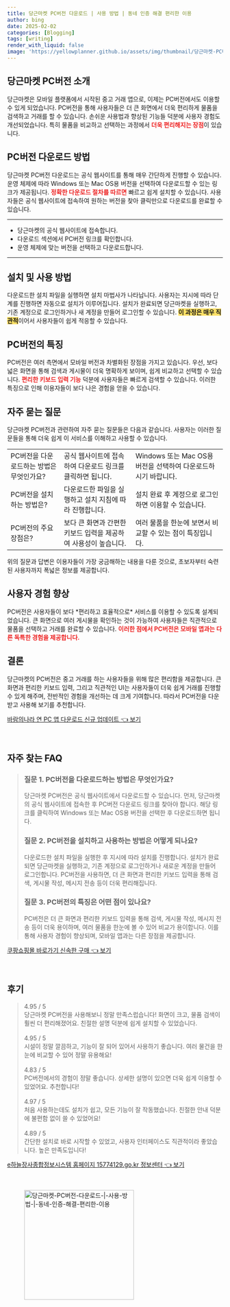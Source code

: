 ```yaml
---
title: 당근마켓 PC버전 다운로드 | 사용 방법 | 동네 인증 해결 편리한 이용
author: bing
date: 2025-02-02
categories: [Blogging]
tags: [writing]
render_with_liquid: false
image: 'https://yellowplanner.github.io/assets/img/thumbnail/당근마켓-PC버전-다운로드-|-사용-방법-|-동네-인증-해결-편리한-이용.webp'
---
```



<h2 id='당근마켓_PC버전_소개'>당근마켓 PC버전 소개</h2>

<p>당근마켓은 모바일 플랫폼에서 시작된 중고 거래 앱으로, 이제는 PC버전에서도 이용할 수 있게 되었습니다. PC버전을 통해 사용자들은 더 큰 화면에서 더욱 편리하게 물품을 검색하고 거래를 할 수 있습니다. 손쉬운 사용법과 향상된 기능들 덕분에 사용자 경험도 개선되었습니다. 특히 물품을 비교하고 선택하는 과정에서 <b><span style="color: #ee2323;">더욱 편리해지는 장점</span></b>이 있습니다.</p>

<h2 id='PC버전_다운로드_방법'>PC버전 다운로드 방법</h2>

<p>당근마켓 PC버전 다운로드는 공식 웹사이트를 통해 매우 간단하게 진행할 수 있습니다. 운영 체제에 따라 Windows 또는 Mac OS용 버전을 선택하여 다운로드할 수 있는 링크가 제공됩니다. <b><span style="color: #ee2323;">정확한 다운로드 절차를 따르면</span></b> 빠르고 쉽게 설치할 수 있습니다. 사용자들은 공식 웹사이트에 접속하여 원하는 버전을 찾아 클릭만으로 다운로드를 완료할 수 있습니다.</p>

<hr />

<ul>
    <li>당근마켓의 공식 웹사이트에 접속합니다.</li>
    <li>다운로드 섹션에서 PC버전 링크를 확인합니다.</li>
    <li>운영 체제에 맞는 버전을 선택하고 다운로드합니다.</li>
</ul>

<hr />

<h2 id='설치_및_사용'>설치 및 사용 방법</h2>

<p>다운로드한 설치 파일을 실행하면 설치 마법사가 나타납니다. 사용자는 지시에 따라 단계를 진행하면 자동으로 설치가 이루어집니다. 설치가 완료되면 당근마켓을 실행하고, 기존 계정으로 로그인하거나 새 계정을 만들어 로그인할 수 있습니다. <b><span style="background-color: #ffe066;">이 과정은 매우 직관적</span></b>이어서 사용자들이 쉽게 적응할 수 있습니다.</p>

<h2 id='PC버전의_특징'>PC버전의 특징</h2>

<p>PC버전은 여러 측면에서 모바일 버전과 차별화된 장점을 가지고 있습니다. 우선, 보다 넓은 화면을 통해 검색과 게시물이 더욱 명확하게 보이며, 쉽게 비교하고 선택할 수 있습니다. <b><span style="color: #ee2323;">편리한 키보드 입력 기능</span></b> 덕분에 사용자들은 빠르게 검색할 수 있습니다. 이러한 특징으로 인해 이용자들이 보다 나은 경험을 얻을 수 있습니다.</p>

<h2 id='자주_묻는_질문'>자주 묻는 질문</h2>

<p>당근마켓 PC버전과 관련하여 자주 묻는 질문들은 다음과 같습니다. 사용자는 이러한 질문들을 통해 더욱 쉽게 이 서비스를 이해하고 사용할 수 있습니다.</p>

<table>
    <tr>
        <td>PC버전을 다운로드하는 방법은 무엇인가요?</td>
        <td>공식 웹사이트에 접속하여 다운로드 링크를 클릭하면 됩니다.</td>
        <td>Windows 또는 Mac OS용 버전을 선택하여 다운로드하시기 바랍니다.</td>
    </tr>
    <tr>
        <td>PC버전을 설치하는 방법은?</td>
        <td>다운로드한 파일을 실행하고 설치 지침에 따라 진행합니다.</td>
        <td>설치 완료 후 계정으로 로그인하면 이용할 수 있습니다.</td>
    </tr>
    <tr>
        <td>PC버전의 주요 장점은?</td>
        <td>보다 큰 화면과 간편한 키보드 입력을 제공하여 사용성이 높습니다.</td>
        <td>여러 물품을 한눈에 보면서 비교할 수 있는 점이 특징입니다.</td>
    </tr>
</table>

<p>위의 질문과 답변은 이용자들이 가장 궁금해하는 내용을 다룬 것으로, 초보자부터 숙련된 사용자까지 폭넓은 정보를 제공합니다.</p>

<h2 id='사용자_경험_향상'>사용자 경험 향상</h2>

<p>PC버전은 사용자들이 보다 *편리하고 효율적으로* 서비스를 이용할 수 있도록 설계되었습니다. 큰 화면으로 여러 게시물을 확인하는 것이 가능하여 사용자들은 직관적으로 물품을 선택하고 거래를 완료할 수 있습니다. <b><span style="color: #ee2323;">이러한 점에서 PC버전은 모바일 앱과는 다른 독특한 경험을 제공합니다.</span></b></p>

<h2 id='결론'>결론</h2>

<p>당근마켓의 PC버전은 중고 거래를 하는 사용자들을 위해 많은 편리함을 제공합니다. 큰 화면과 편리한 키보드 입력, 그리고 직관적인 UI는 사용자들이 더욱 쉽게 거래를 진행할 수 있게 해주며, 전반적인 경험을 개선하는 데 크게 기여합니다. 따라서 PC버전을 다운받고 사용해 보기를 추천합니다.</p>


<p><a class="click-button" title="바람의나라 연 PC 앱 다운로드 신규 업데이트" href="https://yellowplanner.github.io/posts/%EB%B0%94%EB%9E%8C%EC%9D%98%EB%82%98%EB%9D%BC-%EC%97%B0-PC-%EC%95%B1-%EB%8B%A4%EC%9A%B4%EB%A1%9C%EB%93%9C-%EC%8B%A0%EA%B7%9C-%EC%97%85%EB%8D%B0%EC%9D%B4%ED%8A%B8/" rel="dofollow">바람의나라 연 PC 앱 다운로드 신규 업데이트 👈 보기</a></p><br>
<h2 id='자주_찾는_FAQ'>자주 찾는 FAQ</h2>
<div itemscope="" itemtype="https://schema.org/FAQPage">
<blockquote>
<div itemscope="" itemprop="mainEntity" itemtype="https://schema.org/Question">
<h3 itemprop="name">질문 1. PC버전을 다운로드하는 방법은 무엇인가요?</h3>
<div itemscope="" itemprop="acceptedAnswer" itemtype="https://schema.org/Answer">
<span itemprop="text">
<p>당근마켓 PC버전은 공식 웹사이트에서 다운로드할 수 있습니다. 먼저, 당근마켓의 공식 웹사이트에 접속한 후 PC버전 다운로드 링크를 찾아야 합니다. 해당 링크를 클릭하여 Windows 또는 Mac OS용 버전을 선택한 후 다운로드하면 됩니다.</p>
</span>
</div>
</div>
<div itemscope="" itemprop="mainEntity" itemtype="https://schema.org/Question">
<h3 itemprop="name">질문 2. PC버전을 설치하고 사용하는 방법은 어떻게 되나요?</h3>
<div itemscope="" itemprop="acceptedAnswer" itemtype="https://schema.org/Answer">
<span itemprop="text">
<p>다운로드한 설치 파일을 실행한 후 지시에 따라 설치를 진행합니다. 설치가 완료되면 당근마켓을 실행하고, 기존 계정으로 로그인하거나 새로운 계정을 만들어 로그인합니다. PC버전을 사용하면, 더 큰 화면과 편리한 키보드 입력을 통해 검색, 게시물 작성, 메시지 전송 등이 더욱 편리해집니다.</p>
</span>
</div>
</div>
<div itemscope="" itemprop="mainEntity" itemtype="https://schema.org/Question">
<h3 itemprop="name">질문 3. PC버전의 특징은 어떤 점이 있나요?</h3>
<div itemscope="" itemprop="acceptedAnswer" itemtype="https://schema.org/Answer">
<span itemprop="text">
<p>PC버전은 더 큰 화면과 편리한 키보드 입력을 통해 검색, 게시물 작성, 메시지 전송 등이 더욱 용이하며, 여러 물품을 한눈에 볼 수 있어 비교가 용이합니다. 이를 통해 사용자 경험이 향상되며, 모바일 앱과는 다른 장점을 제공합니다.</p>
</span>
</div>
</div>
</blockquote>
</div>
<p><a class="click-button" title="쿠팡쇼핑몰 바로가기 신속한 구매" href="https://yellowplanner.github.io/posts/%EC%BF%A0%ED%8C%A1%EC%87%BC%ED%95%91%EB%AA%B0-%EB%B0%94%EB%A1%9C%EA%B0%80%EA%B8%B0-%EC%8B%A0%EC%86%8D%ED%95%9C-%EA%B5%AC%EB%A7%A4/" rel="dofollow">쿠팡쇼핑몰 바로가기 신속한 구매 👈 보기</a></p><br>
<h2 id='후기'>후기</h2>
<div itemscope itemtype="https://schema.org/Product">
  <blockquote>
  <div itemprop="review" itemscope itemtype="https://schema.org/Review">
      <div itemprop="reviewRating" itemscope itemtype="https://schema.org/Rating"> <span itemprop="ratingValue">4.95</span> / <span itemprop="bestRating">5</span> </div>
      <span itemprop="reviewBody">당근마켓 PC버전을 사용해보니 정말 만족스럽습니다! 화면이 크고, 물품 검색이 훨씬 더 편리해졌어요. 친절한 설명 덕분에 쉽게 설치할 수 있었습니다.</span>
  </div>
  <br>
  <div itemprop="review" itemscope itemtype="https://schema.org/Review">
      <div itemprop="reviewRating" itemscope itemtype="https://schema.org/Rating"> <span itemprop="ratingValue">4.95</span> / <span itemprop="bestRating">5</span> </div>
      <span itemprop="reviewBody">시설이 정말 깔끔하고, 기능이 잘 되어 있어서 사용하기 좋습니다. 여러 물건을 한눈에 비교할 수 있어 정말 유용해요!</span>
  </div>
  <br>
  <div itemprop="review" itemscope itemtype="https://schema.org/Review">
      <div itemprop="reviewRating" itemscope itemtype="https://schema.org/Rating"> <span itemprop="ratingValue">4.83</span> / <span itemprop="bestRating">5</span> </div>
      <span itemprop="reviewBody">PC버전에서의 경험이 정말 좋습니다. 상세한 설명이 있으면 더욱 쉽게 이용할 수 있었어요. 추천합니다!</span>
  </div>
  <br>
  <div itemprop="review" itemscope itemtype="https://schema.org/Review">
      <div itemprop="reviewRating" itemscope itemtype="https://schema.org/Rating"> <span itemprop="ratingValue">4.97</span> / <span itemprop="bestRating">5</span> </div>
      <span itemprop="reviewBody">처음 사용하는데도 설치가 쉽고, 모든 기능이 잘 작동했습니다. 친절한 안내 덕분에 불편함 없이 쓸 수 있었어요!</span>
  </div>
  <br>
  <div itemprop="review" itemscope itemtype="https://schema.org/Review">
      <div itemprop="reviewRating" itemscope itemtype="https://schema.org/Rating"> <span itemprop="ratingValue">4.89</span> / <span itemprop="bestRating">5</span> </div>
      <span itemprop="reviewBody">간단한 설치로 바로 시작할 수 있었고, 사용자 인터페이스도 직관적이라 좋았습니다. 높은 만족도입니다!</span>
  </div>
  </blockquote>
</div>
<p><a class="click-button" title="e하늘장사종합정보시스템 홈페이지 15774129.go.kr 정보센터" href="https://yellowplanner.github.io/posts/e%ED%95%98%EB%8A%98%EC%9E%A5%EC%82%AC%EC%A2%85%ED%95%A9%EC%A0%95%EB%B3%B4%EC%8B%9C%EC%8A%A4%ED%85%9C-%ED%99%88%ED%8E%98%EC%9D%B4%EC%A7%80-15774129.go.kr-%EC%A0%95%EB%B3%B4%EC%84%BC%ED%84%B0/" rel="dofollow">e하늘장사종합정보시스템 홈페이지 15774129.go.kr 정보센터 👈 보기</a></p><br>
<figure class="image"><img src="https://yellowplanner.github.io/assets/img/thumbnail/당근마켓-PC버전-다운로드-|-사용-방법-|-동네-인증-해결-편리한-이용.webp" alt="당근마켓-PC버전-다운로드-|-사용-방법-|-동네-인증-해결-편리한-이용" width="256" height="256"></figure>